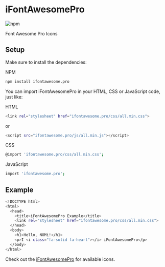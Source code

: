# iFontAwesomePro
![npm](https://img.shields.io/npm/dt/ifontawesome.pro)

Font Awesome Pro Icons

## Setup

Make sure to install the dependencies:

NPM
```bash
npm install ifontawesome.pro
```

You can import iFontAwesomePro in your HTML, CSS or JavaScript code, just like:

HTML
```bash
<link rel="stylesheet" href="ifontawesome.pro/css/all.min.css">
```
or
```bash
<script src="ifontawesome.pro/js/all.min.js"></script>
```

CSS
```bash
@import 'ifontawesome.pro/css/all.min.css';
```

JavaScript
```bash
import 'ifontawesome.pro';
```

## Example

```bash
<!DOCTYPE html>
<html>
  <head>
    <title>iFontAwesomePro Example</title>
    <link rel="stylesheet" href="ifontawesome.pro/css/all.min.css">
  </head>
  <body>
    <h1>Hello, NOMi!</h1>
    <p>I <i class="fa-solid fa-heart"></i> iFontAwesomePro</p>
  </body>
</html>
```

Check out the [iFontAwesomePro](https://fontawesome.com) for available icons.
